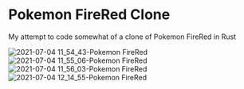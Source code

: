 # Pokemon FireRed Clone

My attempt to code somewhat of a clone of Pokemon FireRed in Rust

![2021-07-04 11_54_43-Pokemon FireRed](https://user-images.githubusercontent.com/14354819/124396944-9ade7080-dcc1-11eb-9b7d-46f09c8356ec.png)
![2021-07-04 11_55_06-Pokemon FireRed](https://user-images.githubusercontent.com/14354819/124396945-9c0f9d80-dcc1-11eb-8335-8471f3f35e7a.png)
![2021-07-04 11_56_03-Pokemon FireRed](https://user-images.githubusercontent.com/14354819/124396948-9dd96100-dcc1-11eb-9c0e-ba4115103cec.png)
![2021-07-04 12_14_55-Pokemon FireRed](https://user-images.githubusercontent.com/14354819/124396949-9f0a8e00-dcc1-11eb-83f3-6e515cada979.png)